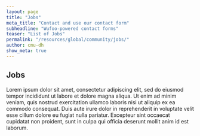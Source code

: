 ```yaml
---
layout: page
title: "Jobs"
meta_title: "Contact and use our contact form"
subheadline: "Wufoo-powered contact forms"
teaser: "List of Jobs"
permalink: "/resources/global/community/jobs/"
author: cmu-dh
show_meta: true
---
```

## Jobs

Lorem ipsum dolor sit amet, consectetur adipiscing elit, sed do eiusmod tempor incididunt ut labore et dolore magna aliqua. Ut enim ad minim veniam, quis nostrud exercitation ullamco laboris nisi ut aliquip ex ea commodo consequat. Duis aute irure dolor in reprehenderit in voluptate velit esse cillum dolore eu fugiat nulla pariatur. Excepteur sint occaecat cupidatat non proident, sunt in culpa qui officia deserunt mollit anim id est laborum.